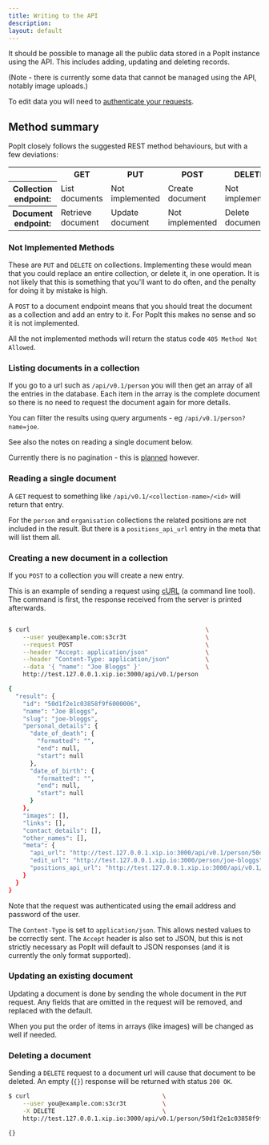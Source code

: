 ```yaml
---
title: Writing to the API
description: 
layout: default
---
```


It should be possible to manage all the public data stored in a PopIt instance using the API. This includes adding, updating and deleting records.

(Note - there is currently some data that cannot be managed using the API, notably image uploads.)

To edit data you will need to [authenticate your requests](../auth).

## Method summary

PopIt closely follows the suggested REST method behaviours, but with a few deviations:

<table>
  <tr>
    <td>&nbsp;</td>
    <th>GET</th>
    <th>PUT</th>
    <th>POST</th>
    <th>DELETE</th>
  </tr>
  <tr>
    <th>Collection endpoint:</th>
    <td>List documents</td>
    <td>Not implemented</td>
    <td>Create document</td>
    <td>Not implemented</td>
  </tr>
  <tr>
    <th>Document endpoint:</th>
    <td>Retrieve document</td>
    <td>Update document</td>
    <td>Not implemented</td>
    <td>Delete document</td>
  </tr>
</table>

### Not Implemented Methods

These are `PUT` and `DELETE` on collections. Implementing these would mean that you could replace an entire collection, or delete it, in one operation. It is not likely that this is something that you'll want to do often, and the penalty for doing it by mistake is high.

A `POST` to a document endpoint means that you should treat the document as a collection and add an entry to it. For PopIt this makes no sense and so it is not implemented.

All the not implemented methods will return the status code `405 Method Not Allowed`.

### Listing documents in a collection

If you go to a url such as `/api/v0.1/person` you will then get an array of all the entries in the database. Each item in the array is the complete document so there is no need to request the document again for more details.

You can filter the results using query arguments - eg `/api/v0.1/person?name=joe`.

See also the notes on reading a single document below.

Currently there is no pagination - this is [planned](https://github.com/mysociety/popit/issues/166) however.

### Reading a single document

A `GET` request to something like `/api/v0.1/<collection-name>/<id>` will return that entry.

For the `person` and `organisation` collections the related positions are not included in the result. But there is a `positions_api_url` entry in the meta that will list them all.


### Creating a new document in a collection

If you `POST` to a collection you will create a new entry.

This is an example of sending a request using [cURL](http://curl.haxx.se/) (a command line tool). The command is first, the response received from the server is printed afterwards.

``` bash

$ curl                                                 \
    --user you@example.com:s3cr3t                      \
    --request POST                                     \
    --header "Accept: application/json"                \
    --header "Content-Type: application/json"          \
    --data '{ "name": "Joe Bloggs" }'                  \
    http://test.127.0.0.1.xip.io:3000/api/v0.1/person

{
  "result": {
    "id": "50d1f2e1c03858f9f6000006",
    "name": "Joe Bloggs",
    "slug": "joe-bloggs",
    "personal_details": {
      "date_of_death": {
        "formatted": "",
        "end": null,
        "start": null
      },
      "date_of_birth": {
        "formatted": "",
        "end": null,
        "start": null
      }
    },
    "images": [],
    "links": [],
    "contact_details": [],
    "other_names": [],
    "meta": {
      "api_url": "http://test.127.0.0.1.xip.io:3000/api/v0.1/person/50d1f2e1c03858f9f6000006",
      "edit_url": "http://test.127.0.0.1.xip.io:3000/person/joe-bloggs",
      "positions_api_url": "http://test.127.0.0.1.xip.io:3000/api/v0.1/position?person=50d1f2e1c03858f9f6000006"
    }
  }
}
```

Note that the request was authenticated using the email address and password of the user.

The `Content-Type` is set to `application/json`. This allows nested values to be correctly sent. The `Accept` header is also set to JSON, but this is not strictly necessary as PopIt will default to JSON responses (and it is currently the only format supported).

### Updating an existing document

Updating a document is done by sending the whole document in the `PUT` request. Any fields that are omitted in the request will be removed, and replaced with the default.

When you put the order of items in arrays (like images) will be changed as well if needed.

### Deleting a document

Sending a `DELETE` request to a document url will cause that document to be deleted. An empty (`{}`) response will be returned with status `200 OK`.

```bash
$ curl                                     \
    --user you@example.com:s3cr3t          \
    -X DELETE                              \
    http://test.127.0.0.1.xip.io:3000/api/v0.1/person/50d1f2e1c03858f9f6000006

{}
```
